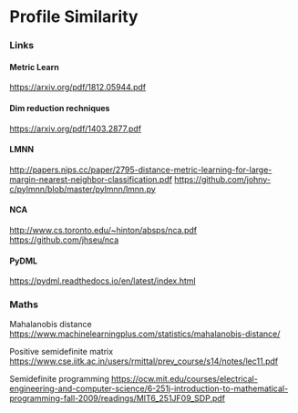# Profile Similarity

### Links

#### Metric Learn
https://arxiv.org/pdf/1812.05944.pdf 

#### Dim reduction rechniques
https://arxiv.org/pdf/1403.2877.pdf   

#### LMNN
http://papers.nips.cc/paper/2795-distance-metric-learning-for-large-margin-nearest-neighbor-classification.pdf
https://github.com/johny-c/pylmnn/blob/master/pylmnn/lmnn.py

#### NCA
http://www.cs.toronto.edu/~hinton/absps/nca.pdf
https://github.com/jhseu/nca

#### PyDML
https://pydml.readthedocs.io/en/latest/index.html


### Maths
Mahalanobis distance
https://www.machinelearningplus.com/statistics/mahalanobis-distance/

Positive semidefinite matrix
https://www.cse.iitk.ac.in/users/rmittal/prev_course/s14/notes/lec11.pdf

Semidefinite programming
https://ocw.mit.edu/courses/electrical-engineering-and-computer-science/6-251j-introduction-to-mathematical-programming-fall-2009/readings/MIT6_251JF09_SDP.pdf
